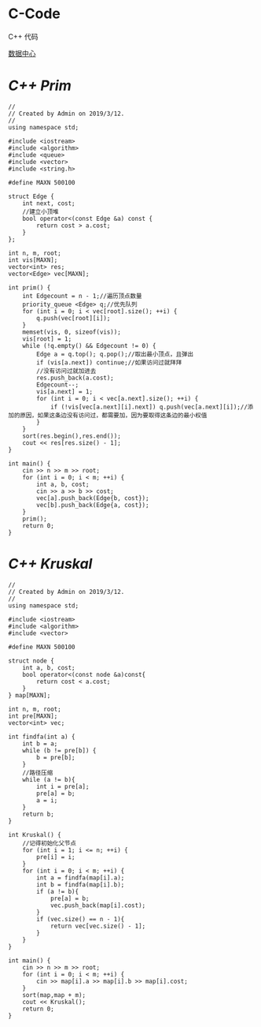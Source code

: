 # C-Code
C++ 代码

[数据中心](http://118.190.20.162/view.page?gpid=T83)

# _C++ Prim_

    //
    // Created by Admin on 2019/3/12.
    //
    using namespace std;

    #include <iostream>
    #include <algorithm>
    #include <queue>
    #include <vector>
    #include <string.h>

    #define MAXN 500100

    struct Edge {
        int next, cost;
        //建立小顶堆
        bool operator<(const Edge &a) const {
            return cost > a.cost;
        }
    };

    int n, m, root;
    int vis[MAXN];
    vector<int> res;
    vector<Edge> vec[MAXN];

    int prim() {
        int Edgecount = n - 1;//遍历顶点数量
        priority_queue <Edge> q;//优先队列
        for (int i = 0; i < vec[root].size(); ++i) {
            q.push(vec[root][i]);
        }
        memset(vis, 0, sizeof(vis));
        vis[root] = 1;
        while (!q.empty() && Edgecount != 0) {
            Edge a = q.top(); q.pop();//取出最小顶点，且弹出
            if (vis[a.next]) continue;//如果访问过就拜拜
            //没有访问过就加进去
            res.push_back(a.cost);
            Edgecount--;
            vis[a.next] = 1;
            for (int i = 0; i < vec[a.next].size(); ++i) {
                if (!vis[vec[a.next][i].next]) q.push(vec[a.next][i]);//添加的原因，如果这条边没有访问过，都需要加，因为要取得这条边的最小权值
            }
        }
        sort(res.begin(),res.end());
        cout << res[res.size() - 1];
    }

    int main() {
        cin >> n >> m >> root;
        for (int i = 0; i < m; ++i) {
            int a, b, cost;
            cin >> a >> b >> cost;
            vec[a].push_back(Edge{b, cost});
            vec[b].push_back(Edge{a, cost});
        }
        prim();
        return 0;
    }
    
# _C++ Kruskal_

    //
    // Created by Admin on 2019/3/12.
    //
    using namespace std;

    #include <iostream>
    #include <algorithm>
    #include <vector>

    #define MAXN 500100

    struct node {
        int a, b, cost;
        bool operator<(const node &a)const{
            return cost < a.cost;
        }
    } map[MAXN];

    int n, m, root;
    int pre[MAXN];
    vector<int> vec;

    int findfa(int a) {
        int b = a;
        while (b != pre[b]) {
            b = pre[b];
        }
        //路径压缩
        while (a != b){
            int i = pre[a];
            pre[a] = b;
            a = i;
        }
        return b;
    }

    int Kruskal() {
        //记得初始化父节点
        for (int i = 1; i <= n; ++i) {
            pre[i] = i;
        }
        for (int i = 0; i < m; ++i) {
            int a = findfa(map[i].a);
            int b = findfa(map[i].b);
            if (a != b){
                pre[a] = b;
                vec.push_back(map[i].cost);
            }
            if (vec.size() == n - 1){
                return vec[vec.size() - 1];
            }
        }
    }

    int main() {
        cin >> n >> m >> root;
        for (int i = 0; i < m; ++i) {
            cin >> map[i].a >> map[i].b >> map[i].cost;
        }
        sort(map,map + m);
        cout << Kruskal();
        return 0;
    }
